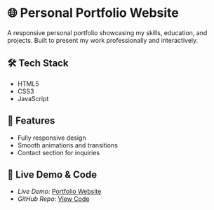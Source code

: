# 🌐 Personal Portfolio Website  

A responsive personal portfolio showcasing my skills, education, and projects. Built to present my work professionally and interactively.  

## 🛠 Tech Stack  
- HTML5  
- CSS3  
- JavaScript  

## 🚀 Features  
- Fully responsive design  
- Smooth animations and transitions  
- Contact section for inquiries  

## 📂 Live Demo & Code  
- *Live Demo:* [Portfolio Website](https://unickcarrer.github.io/Portfolio-website/)  
- *GitHub Repo:* [View Code](https://github.com/UnickCarrer/Portfolio-website)  